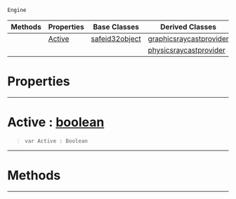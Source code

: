  `Engine`

|Methods|Properties|Base Classes|Derived Classes|
|---|---|---|---|
| |[ Active](https://github.com/ArendDanielek/ZeroDocsTest/blob/master/code_reference/class_reference/raycastprovider.markdown#active-zero-engine-docum)|[safeid32object](https://github.com/ArendDanielek/ZeroDocsTest/blob/master/code_reference/class_reference/safeid32object.markdown)|[graphicsraycastprovider](https://github.com/ArendDanielek/ZeroDocsTest/blob/master/code_reference/class_reference/graphicsraycastprovider.markdown)|
| | | |[physicsraycastprovider](https://github.com/ArendDanielek/ZeroDocsTest/blob/master/code_reference/class_reference/physicsraycastprovider.markdown)|


 #  Properties


---  
 #  Active : [boolean](https://github.com/ArendDanielek/ZeroDocsTest/blob/master/code_reference/zilch_base_types/boolean.markdown)

> 
> ``` lang=cpp, name=Zilch
> var Active : Boolean


---  
 #  Methods


---  
 
  
  
  
  
  
  
  

 